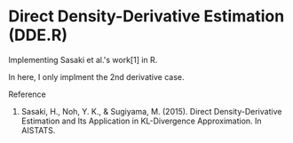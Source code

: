 # Direct Density-Derivative Estimation (DDE.R)
Implementing Sasaki et al.'s work[1] in R.

In here, I only implment the 2nd derivative case.

Reference
  1. Sasaki, H., Noh, Y. K., & Sugiyama, M. (2015). Direct Density-Derivative Estimation and Its Application in KL-Divergence Approximation. In AISTATS.
